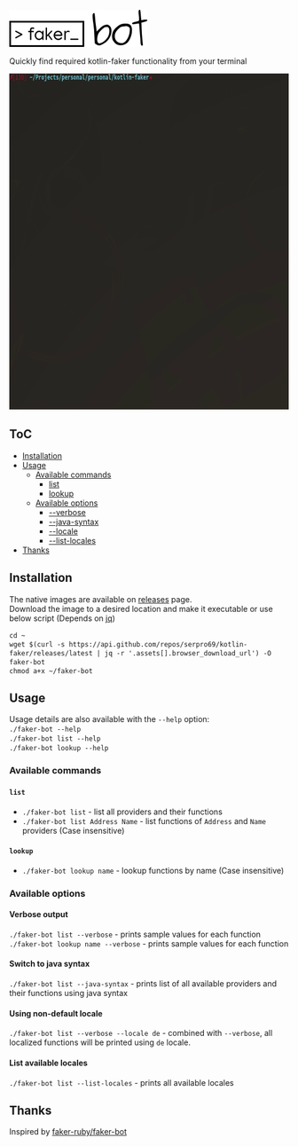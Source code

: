 <a href="https://github.com/serpro69/kotlin-faker"> <img src=../logo/faker_bot.png alt="faker-bot"/> </a>  

Quickly find required kotlin-faker functionality from your terminal

<img src=./img/faker-peek.gif width="768" height="606" alt=""/>

## ToC
* [Installation](#installation)
* [Usage](#usage)
  * [Available commands](#available-commands)
    * [list](#list)
    * [lookup](#lookup)
  * [Available options](#available-options)
    * [--verbose](#verbose-output)
    * [--java-syntax](#switch-to-java-syntax)
    * [--locale](#using-non-default-locale)
    * [--list-locales](#list-available-locales)
* [Thanks](#thanks)

## Installation
The native images are available on [releases](https://github.com/serpro69/kotlin-faker/releases) page.  
Download the image to a desired location and make it executable or use below script (Depends on [jq](https://stedolan.github.io/jq/))

```
cd ~
wget $(curl -s https://api.github.com/repos/serpro69/kotlin-faker/releases/latest | jq -r '.assets[].browser_download_url') -O faker-bot
chmod a+x ~/faker-bot
``` 

## Usage
Usage details are also available with the `--help` option:  
`./faker-bot --help`  
`./faker-bot list --help`  
`./faker-bot lookup --help`

### Available commands
#### `list`
* `./faker-bot list` - list all providers and their functions
* `./faker-bot list Address Name` - list functions of `Address` and `Name` providers (Case insensitive)

#### `lookup` 
* `./faker-bot lookup name` - lookup functions by name (Case insensitive)

### Available options
#### Verbose output
`./faker-bot list --verbose` - prints sample values for each function
`./faker-bot lookup name --verbose` - prints sample values for each function

#### Switch to java syntax
`./faker-bot list --java-syntax` - prints list of all available providers and their functions using java syntax

#### Using non-default locale
`./faker-bot list --verbose --locale de` - combined with `--verbose`, all localized functions will be printed 
using `de` locale.

#### List available locales
`./faker-bot list --list-locales` - prints all available locales

## Thanks
Inspired by [faker-ruby/faker-bot](https://github.com/faker-ruby/faker-bot)
